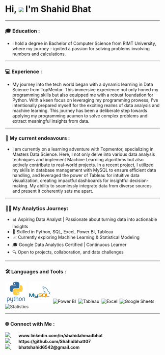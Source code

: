 <h1>
  Hi,
  <img src="https://media.giphy.com/media/hvRJCLFzcasrR4ia7z/giphy.gif" width="30px" />
  I'm Shahid Bhat
</h1>
</div>

---

### 🎓 Education :
- I hold a degree in Bachelor of Computer Science from RIMT University, where my journey - ignited a passion for solving problems involving numbers and calculations.
---

### 💻 Experience :
- My journey into the tech world began with a dynamic learning in Data Science from TopMentor. This immersive experience not only honed my programming skills but also equipped me with a robust foundation for Python. With a keen focus on leveraging my programming prowess, I've intentionally prepared myself for the exciting realms of data analysis and machine learning. This journey has been a deliberate step towards applying my programming acumen to solve complex problems and extract meaningful insights from data.
---

### 🚀 My current endeavours :
- I am currently on a learning adventure with Topmentor, specializing in Masters Data Science. Here, I not only delve into various data analysis techniques and implement Machine Learning algorithms but also actively contribute to real-world projects. In a recent project, I utilized my skills in database management with MySQL to ensure efficient data handling, and leveraged the power of Tableau for intuitive data visualization, creating impactful dashboards for insightful decision-making. My ability to seamlessly integrate data from diverse sources and present it coherently sets me apart.
---


### :man_technologist: My Analytics Journey:

-  📊 Aspiring Data Analyst | Passionate about turning data into actionable insights
-  🧠 Skilled in Python, SQL, Excel, Power BI, Tableau
-  📈 Currently exploring Machine Learning & Statistical Modeling
-  🎓 Google Data Analytics Certified | Continuous Learner
-  🔍 Open to projects, collaboration, and data challenges
  
---

### :hammer_and_wrench: Languages and Tools :

<div>
  <img src="https://github.com/devicons/devicon/blob/master/icons/python/python-original-wordmark.svg" title="Python" alt="Python" width="70" height="70"/>&nbsp;
  <img src="https://github.com/devicons/devicon/blob/master/icons/mysql/mysql-original-wordmark.svg" title="SQL" alt="SQL" width="70" height="70"/>&nbsp;
  <img src="https://upload.wikimedia.org/wikipedia/commons/c/cf/New_Power_BI_Logo.svg" title="Power BI" alt="Power BI" width="70" height="70"/>&nbsp;
  <img src="https://upload.wikimedia.org/wikipedia/commons/4/4b/Tableau_Logo.png" title="Tableau" alt="Tableau" width="250" height="70"/>&nbsp;
  <img src="https://img.icons8.com/color/48/microsoft-excel-2019--v1.png" title="Excel" alt="Excel" width="70" height="70"/>&nbsp;
  <img src="https://img.icons8.com/color/48/google-sheets.png" title="Google Sheets" alt="Google Sheets" width="70" height="70"/>&nbsp;
  <img src="https://img.icons8.com/ios-filled/50/combo-chart--v1.png" title="Statistics" alt="Statistics" width="70" height="70"/>&nbsp;
</div>

---

### 🌐 Connect with Me :
<a href="https://www.linkedin.com/in/shahidahmadbhat">
  <img src="https://cdn.jsdelivr.net/gh/devicons/devicon/icons/linkedin/linkedin-original.svg" width="40" />
</a>
</a>&nbsp;&nbsp;&nbsp;&nbsp;&nbsp;
<b>www.linkedin.com/in/shahidahmadbhat</b>
<br>
<a href="https://github.com/Shahidbhatt07">
  <img src="https://cdn.jsdelivr.net/gh/devicons/devicon/icons/github/github-original.svg" width="40"/>
</a>
</a>&nbsp;&nbsp;&nbsp;&nbsp;&nbsp;
<b>https://github.com/Shahidbhatt07</b>
<br>
<a href="mailto:bhatshahid6542@gmail.com">
  <img src="https://cdn.jsdelivr.net/gh/devicons/devicon/icons/google/google-original.svg" width="40"/>
</a> 
</a>&nbsp;&nbsp;&nbsp;&nbsp;&nbsp;
<b>bhatshahid6542@gmail.com</b>
